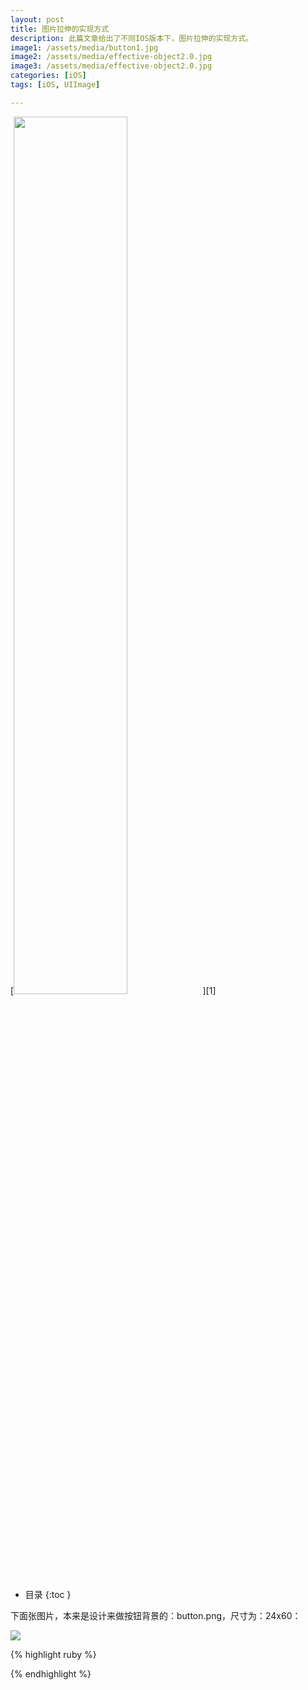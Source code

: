 ```yaml
---
layout: post
title: 图片拉伸的实现方式
description: 此篇文章给出了不同IOS版本下，图片拉伸的实现方式。
image1: /assets/media/button1.jpg
image2: /assets/media/effective-object2.0.jpg
image3: /assets/media/effective-object2.0.jpg
categories: [iOS]
tags: [iOS, UIImage]

---
```

[<img src="{{page.image}}" width="60%"/>][1]

* 目录
 {:toc  }

下面张图片，本来是设计来做按钮背景的：button.png，尺寸为：24x60：

<img src="{{page.image1}}"/>

{% highlight ruby %}

{% endhighlight %}



